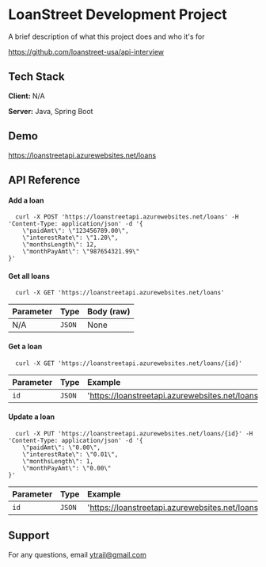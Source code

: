 # LoanStreet Development Project

A brief description of what this project does and who it's for

https://github.com/loanstreet-usa/api-interview
## Tech Stack

**Client:** N/A

**Server:** Java, Spring Boot


## Demo

https://loanstreetapi.azurewebsites.net/loans


## API Reference

#### Add a loan

```http
  curl -X POST 'https://loanstreetapi.azurewebsites.net/loans' -H 'Content-Type: application/json' -d '{
    \"paidAmt\": \"123456789.00\",
    \"interestRate\": \"1.20\",
    \"monthsLength\": 12,
    \"monthPayAmt\": \"987654321.99\"
}'
```

#### Get all loans

```http
  curl -X GET 'https://loanstreetapi.azurewebsites.net/loans'
```

| Parameter | Type     | Body (raw)                |
| :-------- | :------- | :------------------------- |
| N/A | `JSON` | None |

#### Get a loan

```http
  curl -X GET 'https://loanstreetapi.azurewebsites.net/loans/{id}'
```

| Parameter | Type     | Example                       |
| :-------- | :------- | :-------------------------------- |
| `id`      | `JSON` | 'https://loanstreetapi.azurewebsites.net/loans/1' |

#### Update a loan

```http
  curl -X PUT 'https://loanstreetapi.azurewebsites.net/loans/{id}' -H 'Content-Type: application/json' -d '{
	\"paidAmt\": \"0.00\",
    \"interestRate\": \"0.01\",
    \"monthsLength\": 1,
    \"monthPayAmt\": \"0.00\"
}'
```

| Parameter | Type     | Example                       |
| :-------- | :------- | :-------------------------------- |
| `id`      | `JSON` | 'https://loanstreetapi.azurewebsites.net/loans/1' |



## Support

For any questions, email ytrail@gmail.com
